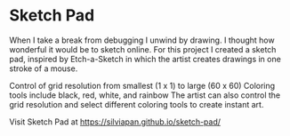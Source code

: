 # Sketch Pad
When I take a break from debugging I unwind by drawing. I thought how wonderful it would be to sketch online. For this project I created a sketch pad, inspired by Etch-a-Sketch in which the artist creates drawings in one stroke of a mouse.

Control of grid resolution from smallest (1 x 1) to large (60 x 60)
Coloring tools include black, red, white, and rainbow
The artist can also control the grid resolution and select different coloring tools to create instant art.

Visit Sketch Pad at https://silviapan.github.io/sketch-pad/
